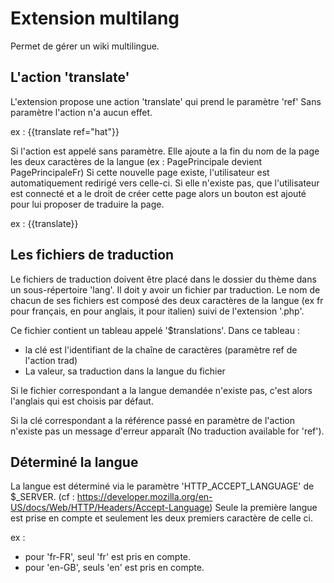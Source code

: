 Extension multilang
====================

Permet de gérer un wiki multilingue.

L'action 'translate'
--------------------

L'extension propose une action 'translate' qui prend le paramètre 'ref'
Sans paramètre l'action n'a aucun effet.

ex : {{translate ref="hat"}}

Si l'action est appelé sans paramètre. Elle ajoute a la fin du nom de la page
les deux caractères de la langue (ex : PagePrincipale devient PagePrincipaleFr)
Si cette nouvelle page existe, l'utilisateur est automatiquement redirigé vers
celle-ci. Si elle n'existe pas, que l'utilisateur est connecté et a le droit de
créer cette page alors un bouton est ajouté pour lui proposer de traduire la
page.

ex : {{translate}}


Les fichiers de traduction
--------------------------

Le fichiers de traduction doivent être placé dans le dossier du thème dans un
sous-répertoire 'lang'. Il doit y avoir un fichier par traduction. Le nom de
chacun de ses fichiers est composé des deux caractères de la langue (ex fr pour
français, en pour anglais, it pour italien) suivi de l'extension '.php'.

Ce fichier contient un tableau appelé '$translations'. Dans ce tableau :
 - la clé est l'identifiant de la chaîne de caractères (paramètre ref de
    l'action trad)
 - La valeur, sa traduction dans la langue du fichier

Si le fichier correspondant a la langue demandée n'existe pas, c'est alors
l'anglais qui est choisis par défaut.

Si la clé correspondant a la référence passé en paramètre de l'action n'existe
pas un message d'erreur apparaît (No traduction available for 'ref').

Déterminé la langue
-------------------

La langue est déterminé via le paramètre 'HTTP_ACCEPT_LANGUAGE' de $_SERVER.
(cf : https://developer.mozilla.org/en-US/docs/Web/HTTP/Headers/Accept-Language)
Seule la première langue est prise en compte et seulement les deux premiers
caractère de celle ci.

ex :
 - pour 'fr-FR', seul 'fr' est pris en compte.
 - pour 'en-GB', seuls 'en' est pris en compte.
